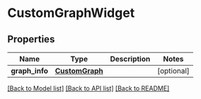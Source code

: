 # CustomGraphWidget

## Properties
Name | Type | Description | Notes
------------ | ------------- | ------------- | -------------
**graph_info** | [**CustomGraph**](CustomGraph.md) |  | [optional] 

[[Back to Model list]](../README.md#documentation-for-models) [[Back to API list]](../README.md#documentation-for-api-endpoints) [[Back to README]](../README.md)

